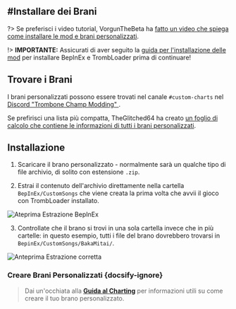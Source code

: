 #Installare dei Brani
---
?> Se preferisci i video tutorial, VorgunTheBeta ha [fatto un video che spiega come installare le mod e brani personalizzati](https://youtu.be/pSwNSGx-P5c).

!> **IMPORTANTE:** Assicurati di aver seguito la [guida per l'installazione delle mod](installing-mods) per installare BepInEx e TrombLoader prima di continuare!

## Trovare i Brani

I brani personalizzati possono essere trovati nel canale `#custom-charts` nel [Discord "Trombone Champ Modding" ](https://discord.gg/KVzKRsbetJ).

Se prefirisci una lista più compatta, TheGlitched64 ha creato [un foglio di calcolo che contiene le informazioni di tutti i brani personalizzati](https://docs.google.com/spreadsheets/d/1xpoUnHdSJFqOQEK_637-HCECYtJsgK91oY4dRuDMtik/edit?usp=sharing).

## Installazione

1. Scaricare il brano personalizzato - normalmente sarà un qualche tipo di file archivio, di solito con estensione `.zip`.

2. Estrai il contenuto dell'archivio direttamente nella cartella `BepInEx/CustomSongs` che viene creata la prima volta che avvii il gioco con TrombLoader installato.

![Ateprima Estrazione BepInEx](../docs/files/customsongextract.png)

3. Controllate che il brano si trovi in una sola cartella invece che in più cartelle: in questo esempio, tutti i file del brano dovrebbero trovarsi in `BepinEx/CustomSongs/BakaMitai/`.

![Anteprima Estrazione corretta](../docs/files/customsongcorrect.png)

### Creare Brani Personalizzati {docsify-ignore}

> Dai un'occhiata alla [**Guida al Charting**](creating-charts) per informazioni utili su come creare il tuo brano personalizzato.